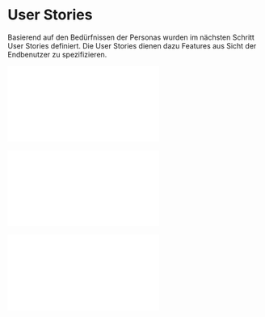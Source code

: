 <h1>User Stories</h1>

Basierend auf den Bedürfnissen der Personas wurden im nächsten Schritt User Stories definiert. Die User Stories dienen dazu Features aus Sicht der Endbenutzer zu spezifizieren. 

![User Story 1](/assets/UserStory_Challenge1.pdf)

![User Story 2](/assets/UserStory_Challenge2.pdf)

![User Story 3](/assets/UserStory_Challenge3.pdf)
